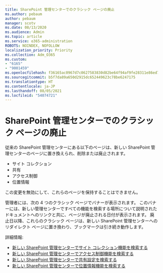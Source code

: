 ```yaml
---
title: SharePoint 管理センターでのクラシック ページの廃止
ms.author: pebaum
author: pebaum
manager: scotv
ms.date: 08/13/2020
ms.audience: Admin
ms.topic: article
ms.service: o365-administration
ROBOTS: NOINDEX, NOFOLLOW
localization_priority: Priority
ms.collection: Adm_O365
ms.custom:
- "6165"
- "9001459"
ms.openlocfilehash: f36165ac0967d7c0627583830d82be64f94af9fe28311e86ed78f321031f9ac3
ms.sourcegitcommit: b5f7da89a650d2915dc652449623c78be6247175
ms.translationtype: HT
ms.contentlocale: ja-JP
ms.lasthandoff: 08/05/2021
ms.locfileid: "54074721"
---
```

# <a name="retire-classic-pages-in-sharepoint-admin-center"></a>SharePoint 管理センターでのクラシック ページの廃止

従来の SharePoint 管理センターにある以下のページは、新しい SharePoint 管理センターのページに置き換えられ、削除または廃止されます。 

- サイト コレクション 
- 共有
- アクセス制御
- 位置情報

この変更を無効にして、これらのページを保持することはできません。

管理者には、次の 4 つのクラシック ページでバナーが表示されます。 このバナーには、新しい管理センターですべての機能を検索する場所について説明されたドキュメントへのリンクと共に、ページが廃止される日付が表示されます。 廃止日以降、これらのクラシック ページは、新しい SharePoint 管理センターへのリダイレクト ページに置き換わり、ブックマークは引き続き動作します。
  
詳細情報:

- [新しい SharePoint 管理センターでサイト コレクション機能を検索する](https://docs.microsoft.com/sharepoint/site-collections-page)
- [新しい SharePoint 管理センターでアクセス制御機能を検索する](https://docs.microsoft.com/sharepoint/control-access)
- [新しい SharePoint 管理センターで共有設定を検索する](https://docs.microsoft.com/sharepoint/sharing-settings)
- [新しい SharePoint 管理センターで位置情報機能を検索する](https://docs.microsoft.com/sharepoint/manage-geo-locations)